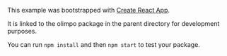 This example was bootstrapped with [Create React App](https://github.com/facebook/create-react-app).

It is linked to the olimpo package in the parent directory for development purposes.

You can run `npm install` and then `npm start` to test your package.
